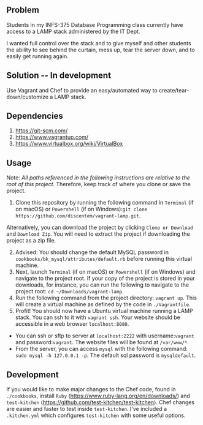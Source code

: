 ## Problem

Students in my INFS-375 Database Programming class currently have access to a LAMP stack administered by the IT Dept.

I wanted full control over the stack and to give myself and other students the ability to see behind the curtain, mess up, tear the server down, and to easily get running again.

## Solution -- In development

Use Vagrant and Chef to provide an easy/automated way to create/tear-down/customize a LAMP stack.

## Dependencies
1. https://git-scm.com/
2. https://www.vagrantup.com/
3. https://www.virtualbox.org/wiki/VirtualBox

## Usage
Note: *All paths referenced in the following instructions are relative to the root of this project.* Therefore, keep track of where you clone or save the project.

1. Clone this repository by running the following command in `Terminal` (if on macOS) or `Powershell` (if on Windows):`git clone https://github.com/discentem/vagrant-lamp.git`.

Alternatively, you can download the project by clicking `Clone or Download` and `Download Zip`. You will need to extract the project if downloading the project as a zip file.

2. Advised: You should change the default MySQL password in `cookbooks/bk_mysql/attributes/default.rb` before running this virtual machine.
3. Next, launch `Terminal` (if on macOS) or `Powershell` (if on Windows) and navigate to the project root. If your copy of the project is stored in your downloads, for instance, you can run the following to navigate to the project root: `cd ~/Downloads/vagrant-lamp`.
4. Run the following command from the project directory: `vagrant up`. This will create a virtual machine as defined by the code in `./Vagrantfile`.
5. Profit! You should now have a Ubuntu virtual machine running a LAMP stack. You can ssh to it with `vagrant ssh`. Your website should be accessible in a web browser `localhost:8080`.

- You can ssh or sftp to server at `localhost:2222` with username:`vagrant` and password:`vagrant`. The website files will be found at `/var/www/*`.
- From the server, you can access `mysql` with the following command: `sudo mysql -h 127.0.0.1 -p`. The default sql password is `mysqldefault`.

## Development

If you would like to make major changes to the Chef code, found in `./cookbooks`, install `Ruby` (https://www.ruby-lang.org/en/downloads/) and `test-kitchen` (https://github.com/test-kitchen/test-kitchen). Chef changes are easier and faster to test inside `test-kitchen`. I've included a `.kitchen.yml` which configures `test-kitchen` with some useful options.

